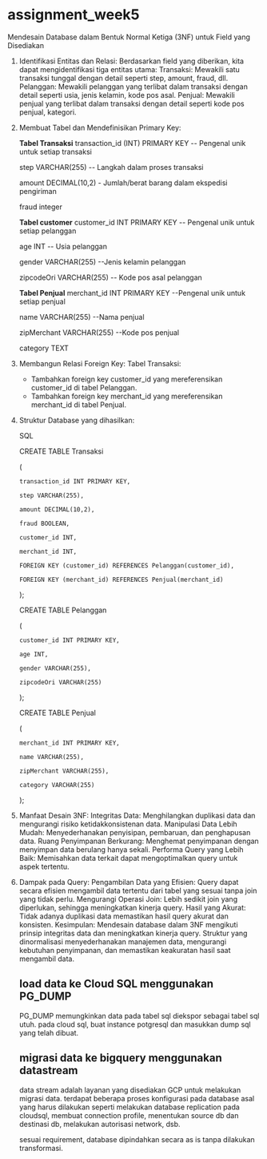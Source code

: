 # assignment_week5

Mendesain Database dalam Bentuk Normal Ketiga (3NF) untuk Field yang Disediakan
 1. Identifikasi Entitas dan Relasi:
    Berdasarkan field yang diberikan, kita dapat mengidentifikasi tiga entitas utama:
    Transaksi: Mewakili satu transaksi tunggal dengan detail seperti step, amount, fraud, dll.
    Pelanggan: Mewakili pelanggan yang terlibat dalam transaksi dengan detail seperti usia, jenis kelamin, kode pos asal.
    Penjual: Mewakili penjual yang terlibat dalam transaksi dengan detail seperti kode pos penjual, kategori.
 2. Membuat Tabel dan Mendefinisikan Primary Key:

     **Tabel Transaksi**
     transaction_id (INT) PRIMARY KEY -- Pengenal unik untuk setiap transaksi
    
     step VARCHAR(255) -- Langkah dalam proses transaksi
    
     amount DECIMAL(10,2) - Jumlah/berat barang dalam ekspedisi pengiriman
    
     fraud integer
    
    **Tabel customer**
    customer_id INT PRIMARY KEY -- Pengenal unik untuk setiap pelanggan
    
    age INT -- Usia pelanggan
    
    gender VARCHAR(255) --Jenis kelamin pelanggan
    
    zipcodeOri VARCHAR(255) -- Kode pos asal pelanggan

    **Tabel Penjual**
    merchant_id INT PRIMARY KEY --Pengenal unik untuk setiap penjual
    
    name VARCHAR(255) --Nama penjual
    
    zipMerchant VARCHAR(255) --Kode pos penjual
    
    category TEXT

 4. Membangun Relasi Foreign Key:
    Tabel Transaksi:
     - Tambahkan foreign key customer_id yang mereferensikan customer_id di tabel Pelanggan.
     - Tambahkan foreign key merchant_id yang mereferensikan merchant_id di tabel Penjual.
 5. Struktur Database yang dihasilkan:

     SQL

     CREATE TABLE Transaksi

     (

        transaction_id INT PRIMARY KEY,
    
        step VARCHAR(255),
    
        amount DECIMAL(10,2),
    
        fraud BOOLEAN,
    
        customer_id INT,
    
        merchant_id INT,
    
        FOREIGN KEY (customer_id) REFERENCES Pelanggan(customer_id),
    
        FOREIGN KEY (merchant_id) REFERENCES Penjual(merchant_id)
    
      );

     CREATE TABLE Pelanggan

     (
    
        customer_id INT PRIMARY KEY,
    
        age INT,
    
        gender VARCHAR(255),
    
        zipcodeOri VARCHAR(255)

      );

     CREATE TABLE Penjual

      (
    
        merchant_id INT PRIMARY KEY,
    
        name VARCHAR(255),
    
        zipMerchant VARCHAR(255),
    
        category VARCHAR(255)
    
       );


  7. Manfaat Desain 3NF:
     Integritas Data: Menghilangkan duplikasi data dan mengurangi risiko ketidakkonsistenan data.
     Manipulasi Data Lebih Mudah: Menyederhanakan penyisipan, pembaruan, dan penghapusan data.
     Ruang Penyimpanan Berkurang: Menghemat penyimpanan dengan menyimpan data berulang hanya sekali.
     Performa Query yang Lebih Baik: Memisahkan data terkait dapat mengoptimalkan query untuk aspek tertentu.
  8. Dampak pada Query:
     Pengambilan Data yang Efisien: Query dapat secara efisien mengambil data tertentu dari tabel yang sesuai tanpa join yang tidak perlu.
     Mengurangi Operasi Join: Lebih sedikit join yang diperlukan, sehingga meningkatkan kinerja query.
     Hasil yang Akurat: Tidak adanya duplikasi data memastikan hasil query akurat dan konsisten.
     Kesimpulan:
     Mendesain database dalam 3NF mengikuti prinsip integritas data dan meningkatkan kinerja query. Struktur yang dinormalisasi menyederhanakan manajemen data, mengurangi 
     kebutuhan penyimpanan, dan memastikan keakuratan hasil saat mengambil data.

     ## load data ke Cloud SQL menggunakan PG_DUMP ##

     PG_DUMP memungkinkan data pada tabel sql diekspor sebagai tabel sql utuh. pada cloud sql, buat instance potgresql dan masukkan dump sql yang telah dibuat.

     ## migrasi data ke bigquery menggunakan datastream ##
     data stream adalah layanan yang disediakan GCP untuk melakukan migrasi data.
     terdapat beberapa proses konfigurasi pada database asal yang harus dilakukan seperti melakukan database replication pada cloudsql, membuat connection profile, 
     menentukan source db dan destinasi db, melakukan autorisasi network, dsb.

     sesuai requirement, database dipindahkan secara as is tanpa dilakukan transformasi.
     
